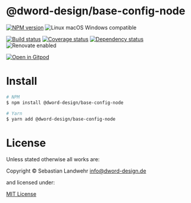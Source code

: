 <!-- TITLE/ -->
# @dword-design/base-config-node
<!-- /TITLE -->

<!-- BADGES/ -->
[![NPM version](https://img.shields.io/npm/v/@dword-design/base-config-node.svg)](https://npmjs.org/package/@dword-design/base-config-node)
![Linux macOS Windows compatible](https://img.shields.io/badge/os-linux%20%7C%C2%A0macos%20%7C%C2%A0windows-blue)

[![Build status](https://img.shields.io/github/workflow/status/dword-design/base-config-node/build)](https://github.com/dword-design/base-config-node/actions)
[![Coverage status](https://img.shields.io/coveralls/dword-design/base-config-node)](https://coveralls.io/github/dword-design/base-config-node)
[![Dependency status](https://img.shields.io/david/dword-design/base-config-node)](https://david-dm.org/dword-design/base-config-node)
![Renovate enabled](https://img.shields.io/badge/renovate-enabled-brightgreen)

[![Open in Gitpod](https://gitpod.io/button/open-in-gitpod.svg)](https://gitpod.io/#https://github.com/dword-design/base-config-node)
<!-- /BADGES -->

<!-- DESCRIPTION/ -->

<!-- /DESCRIPTION -->

<!-- INSTALL/ -->
# Install

```bash
# NPM
$ npm install @dword-design/base-config-node

# Yarn
$ yarn add @dword-design/base-config-node
```
<!-- /INSTALL -->

<!-- LICENSE/ -->
# License

Unless stated otherwise all works are:

Copyright &copy; Sebastian Landwehr <info@dword-design.de>

and licensed under:

[MIT License](https://opensource.org/licenses/MIT)
<!-- /LICENSE -->
